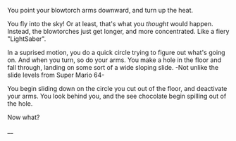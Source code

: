 You point your blowtorch arms downward, and turn up the heat.

You fly into the sky! Or at least, that's what you *thought* would happen. 
Instead, the blowtorches just get longer, and more concentrated. Like a fiery "LightSaber".

In a suprised motion, you do a quick circle trying to figure out what's going on. And when you turn, so do your arms.
You make a hole in the floor and fall through, landing on some sort of a wide sloping slide. -Not unlike the slide levels from Super Mario 64-

You begin sliding down on the circle you cut out of the floor, and deactivate your arms. You look behind you, and the see chocolate begin spilling out of the hole.

Now what?

__
